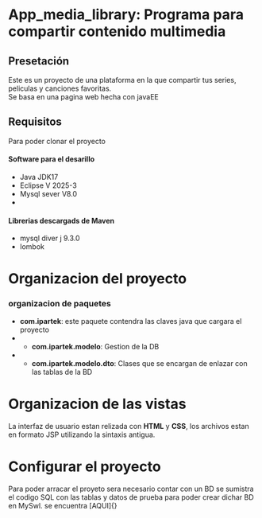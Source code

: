 # App_media_library: Programa para compartir contenido multimedia
## Presetación
Este es un proyecto de una plataforma en la que compartir tus series, peliculas y canciones favoritas.  
Se basa en una pagina web hecha con javaEE  
## Requisitos
Para poder clonar el proyecto
#### Software para el desarillo
* Java JDK17
* Eclipse V 2025-3
* Mysql sever V8.0
* 
#### Librerias descargads de Maven
* mysql diver j 9.3.0
* lombok

# Organizacion del proyecto
### organizacion de paquetes
* **com.ipartek**: este paquete contendra las claves java que cargara el proyecto
* * **com.ipartek.modelo**: Gestion de la DB
* * **com.ipartek.modelo.dto**: Clases que se encargan de enlazar con las tablas de la BD

# Organizacion de las vistas
La interfaz de usuario estan relizada con **HTML** y **CSS**, los archivos estan en formato JSP utilizando la sintaxis antigua.

# Configurar el proyecto
Para poder arracar el proyeto sera necesario contar con un BD
se sumistra el codigo SQL con las tablas y datos de prueba para poder crear dichar BD en MySwl. se encuentra [AQUI]{}
